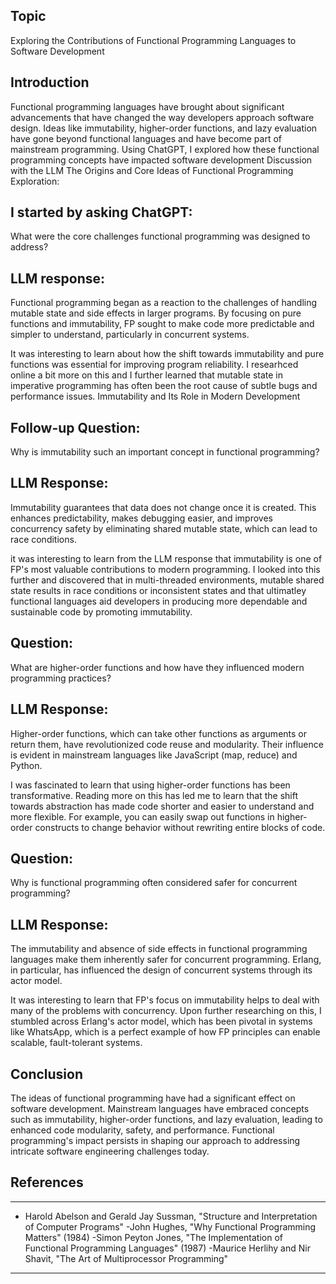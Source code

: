 
## Topic
Exploring the Contributions of Functional Programming Languages to Software Development

## Introduction
Functional programming languages have brought about significant advancements that have changed the way developers approach software design. Ideas like immutability, higher-order functions, and lazy evaluation have gone beyond functional languages and have become part of mainstream programming. Using ChatGPT, I explored how these functional programming concepts have impacted software development
Discussion with the LLM
The Origins and Core Ideas of Functional Programming
Exploration:

## I started by asking ChatGPT:
What were the core challenges functional programming was designed to address?

## LLM response:
Functional programming began as a reaction to the challenges of handling mutable state and side effects in larger programs. By focusing on pure functions and immutability, FP sought to make code more predictable and simpler to understand, particularly in concurrent systems.

It was interesting to learn about how the shift towards immutability and pure functions was essential for improving program reliability. I researhced online a bit more on this and I further learned that mutable state in imperative programming has often been the root cause of subtle bugs and performance issues.
Immutability and Its Role in Modern Development

## Follow-up Question:
Why is immutability such an important concept in functional programming?

## LLM Response:
Immutability guarantees that data does not change once it is created. This enhances predictability, makes debugging easier, and improves concurrency safety by eliminating shared mutable state, which can lead to race conditions.

it was interesting to learn from the LLM response that immutability is one of FP's most valuable contributions to modern programming. I looked into this further and discovered that in multi-threaded environments, mutable shared state results in race conditions or inconsistent states and that ultimatley functional languages aid developers in producing more dependable and sustainable code by promoting immutability.

## Question:
What are higher-order functions and how have they influenced modern programming practices?

## LLM Response:
Higher-order functions, which can take other functions as arguments or return them, have revolutionized code reuse and modularity. Their influence is evident in mainstream languages like JavaScript (map, reduce) and Python.

I was fascinated to learn that using higher-order functions has been transformative. Reading more on this has led me to learn that the shift towards abstraction has made code shorter and easier to understand and more flexible. For example, you can easily swap out functions in higher-order constructs to change behavior without rewriting entire blocks of code.


## Question:
Why is functional programming often considered safer for concurrent programming?

## LLM Response:
The immutability and absence of side effects in functional programming languages make them inherently safer for concurrent programming. Erlang, in particular, has influenced the design of concurrent systems through its actor model.

It was interesting to learn that FP's focus on immutability helps to deal with many of the problems with concurrency. Upon further researching on this, I stumbled across Erlang's actor model, which has been pivotal in systems like WhatsApp, which is a perfect example of how FP principles can enable scalable, fault-tolerant systems. 

## Conclusion
The ideas of functional programming have had a significant effect on software development. Mainstream languages have embraced concepts such as immutability, higher-order functions, and lazy evaluation, leading to enhanced code modularity, safety, and performance. Functional programming's impact persists in shaping our approach to addressing intricate software engineering challenges today.

## References
---
- Harold Abelson and Gerald Jay Sussman, "Structure and Interpretation of Computer Programs"
-John Hughes, "Why Functional Programming Matters" (1984)
-Simon Peyton Jones, "The Implementation of Functional Programming Languages" (1987) 
-Maurice Herlihy and Nir Shavit, "The Art of Multiprocessor Programming"
---
